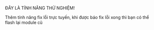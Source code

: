ĐÂY LÀ TÍNH NĂNG THỬ NGHIỆM!

Thêm tính năng fix lỗi trực tuyến, khi được báo fix lỗi xong thì bạn có thể flash lại module cũ
